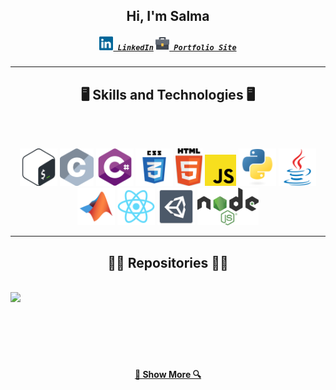<h2 align="center">Hi, I'm Salma</h2>

<h5 align="center">
  <code><a href="https://www.linkedin.com/in/salma-baig/" title="LinkedIn Profile"><img width="22" src="images/linkedin.svg"> LinkedIn</a></code>
  <code><a href="https://salmabaig.com" title="Portfolio Site"><img width="22" src="images/portfolio.svg"> Portfolio Site</a></code>
</h5>
<hr>

<h2 align="center">🖥️ Skills and Technologies 🖥️</h2>
<br>

<br>
<p align="center">
  <img title="bash" height="60" src="images/bash.svg">
  <img title="C" height="60" src="images/c.svg">
  <img title="C#" height="60" src="images/csharp.svg">
  <img title="css" height="60" src="images/css.svg">
  <img title="html5" height="60" src="images/html5.svg">
  <img title="js" height="50" src="images/js.svg">
  <img title="python" height="60" src="images/python.svg">
  <img title="java" height="60" src="images/java.svg">
  <img title="matlab" height="60" src="images/matlab.svg">
  <img title="reactjs" height="60" src="images/react.svg">
  <img title="unity" height="60" src="images/unity.svg">
  <img title="nodejs" height="60" src="images/node.svg">
</p>
<hr>

<h2 align="center">👩‍💻 Repositories 👩‍💻</h2>
<br>
<div width="100%" align="center">
  <a align="left" href="https://github.com/hydrowoxy/a1-maze-runner-hydrowoxy" title="Maze Runner"><img align="left" height="115" src="https://github-readme-stats.vercel.app/api/pin/?username=hydrowoxy&repo=a1-maze-runner-hydrowoxy&theme=react&border_color=61dafb&border_radius=10">
</div>
<br/><br/><br/><br/><br/><br/>

<h4 align="center">
  <a href="https://github.com/hydrowoxy?tab=repositories" title="Show Repositories">🔎 Show More 🔍</a>
</h4>

<!--
**hydrowoxy/hydrowoxy** is a ✨ _special_ ✨ repository because its `README.md` (this file) appears on your GitHub profile.

Here are some ideas to get you started:

- 🔭 I’m currently working on ...
- 🌱 I’m currently learning ...
- 👯 I’m looking to collaborate on ...
- 🤔 I’m looking for help with ...
- 💬 Ask me about ...
- 📫 How to reach me: ...
- 😄 Pronouns: ...
- ⚡ Fun fact: ...
-->

